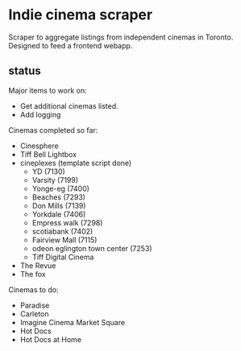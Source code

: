 # Indie cinema scraper

Scraper to aggregate listings from independent cinemas in Toronto. Designed to feed a frontend webapp.

## status

Major items to work on:
- Get additional cinemas listed.
- Add  logging

Cinemas completed so far:
- Cinesphere
- Tiff Bell Lightbox 
- cineplexes (template script done)
  - YD (7130)
  - Varsity (7199)
  - Yonge-eg (7400)
  - Beaches (7293)
  - Don Mills (7139)
  - Yorkdale (7406)
  - Empress walk (7298)
  - scotiabank (7402)
  - Fairview Mall (7115)
  - odeon eglington town center (7253)
  - Tiff Digital Cinema 
- The Revue
- The fox
 
Cinemas to do:
- Paradise
- Carleton
- Imagine Cinema Market Square
- Hot Docs
- Hot Docs at Home
